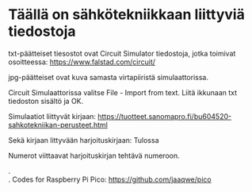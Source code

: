 # Täällä on sähkötekniikkaan liittyviä tiedostoja

txt-päätteiset tiesostot ovat Circuit Simulator tiedostoja, jotka toimivat osoitteessa: https://www.falstad.com/circuit/

jpg-päätteiset ovat kuva samasta virtapiiristä simulaattorissa.

Circuit Simulaattorissa valitse File - Import from text. Liitä ikkunaan txt tiedoston sisältö ja OK. 

Simulaatiot liittyvät kirjaan: https://tuotteet.sanomapro.fi/bu604520-sahkotekniikan-perusteet.html

Sekä kirjaan littyvään harjoituskirjaan: Tulossa

Numerot viittaavat harjoituskirjan tehtävä numeroon. 

.  
. 
Codes for Raspberry Pi Pico: https://github.com/jaaqwe/pico
